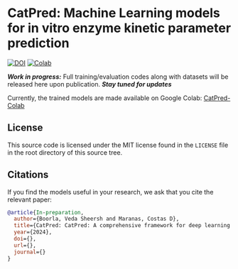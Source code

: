 # CatPred: Machine Learning models for in vitro enzyme kinetic parameter prediction

[![DOI](https://img.shields.io/badge/DOI-10.1101/2024.03.10.584340-blue)](https://www.biorxiv.org/content/10.1101/2024.03.10.584340v2)
[![Colab](https://img.shields.io/badge/GoogleColab-tiny.cc/catpred-red)](https://tiny.cc/catpred)

***Work in progress:*** Full training/evaluation codes along with datasets will be released here upon publication.
***Stay tuned for updates***

Currently, the trained models are made available on Google Colab: [CatPred-Colab](https://tiny.cc/catpred)

## License <a name="license"></a>

This source code is licensed under the MIT license found in the `LICENSE` file
in the root directory of this source tree.

## Citations <a name="citations"></a>

If you find the models useful in your research, we ask that you cite the relevant paper:

```bibtex
@article{In-preparation,
  author={Boorla, Veda Sheersh and Maranas, Costas D},
  title={CatPred: CatPred: A comprehensive framework for deep learning in vitro enzyme kinetic parameters kcat, Km and Ki},
  year={2024},
  doi={},
  url={},
  journal={}
}
```
